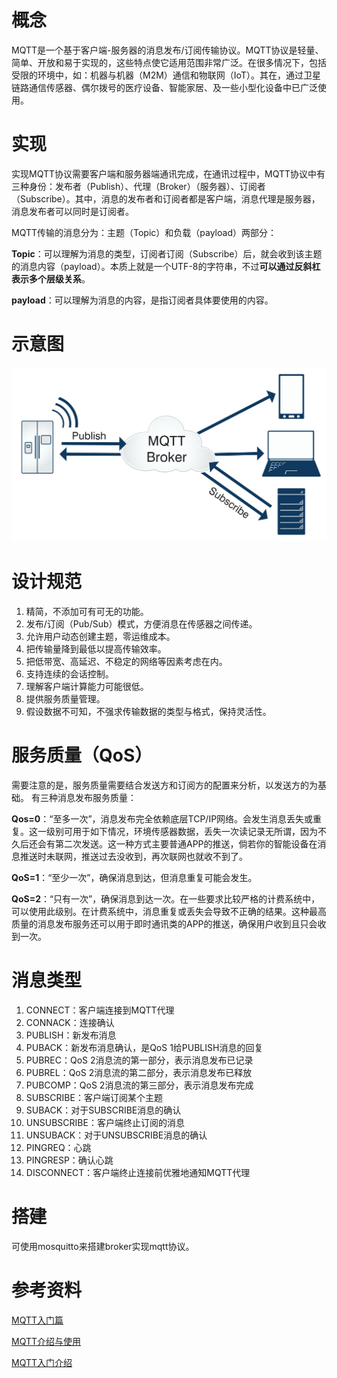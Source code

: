 # 概念
MQTT是一个基于客户端-服务器的消息发布/订阅传输协议。MQTT协议是轻量、简单、开放和易于实现的，这些特点使它适用范围非常广泛。在很多情况下，包括受限的环境中，如：机器与机器（M2M）通信和物联网（IoT）。其在，通过卫星链路通信传感器、偶尔拨号的医疗设备、智能家居、及一些小型化设备中已广泛使用。

# 实现
实现MQTT协议需要客户端和服务器端通讯完成，在通讯过程中，MQTT协议中有三种身份：发布者（Publish）、代理（Broker）（服务器）、订阅者（Subscribe）。其中，消息的发布者和订阅者都是客户端，消息代理是服务器，消息发布者可以同时是订阅者。

MQTT传输的消息分为：主题（Topic）和负载（payload）两部分：

**Topic**：可以理解为消息的类型，订阅者订阅（Subscribe）后，就会收到该主题的消息内容（payload）。本质上就是一个UTF-8的字符串，不过**可以通过反斜杠表示多个层级关系**。

**payload**：可以理解为消息的内容，是指订阅者具体要使用的内容。
# 示意图
<img src="https://raw.githubusercontent.com/dark-tone/notes/main/%E7%BD%91%E7%BB%9C%E7%9B%B8%E5%85%B3/imgs/7.svg">

# 设计规范
1. 精简，不添加可有可无的功能。
2. 发布/订阅（Pub/Sub）模式，方便消息在传感器之间传递。
3. 允许用户动态创建主题，零运维成本。
4. 把传输量降到最低以提高传输效率。
5. 把低带宽、高延迟、不稳定的网络等因素考虑在内。
6. 支持连续的会话控制。
7. 理解客户端计算能力可能很低。
8. 提供服务质量管理。
9. 假设数据不可知，不强求传输数据的类型与格式，保持灵活性。

# 服务质量（QoS）
需要注意的是，服务质量需要结合发送方和订阅方的配置来分析，以发送方的为基础。
有三种消息发布服务质量：

**Qos=0**：“至多一次”，消息发布完全依赖底层TCP/IP网络。会发生消息丢失或重复。这一级别可用于如下情况，环境传感器数据，丢失一次读记录无所谓，因为不久后还会有第二次发送。这一种方式主要普通APP的推送，倘若你的智能设备在消息推送时未联网，推送过去没收到，再次联网也就收不到了。

**QoS=1**：“至少一次”，确保消息到达，但消息重复可能会发生。

**QoS=2**：“只有一次”，确保消息到达一次。在一些要求比较严格的计费系统中，可以使用此级别。在计费系统中，消息重复或丢失会导致不正确的结果。这种最高质量的消息发布服务还可以用于即时通讯类的APP的推送，确保用户收到且只会收到一次。

# 消息类型
1. CONNECT：客户端连接到MQTT代理
2. CONNACK：连接确认
3. PUBLISH：新发布消息
4. PUBACK：新发布消息确认，是QoS 1给PUBLISH消息的回复
5. PUBREC：QoS 2消息流的第一部分，表示消息发布已记录
6. PUBREL：QoS 2消息流的第二部分，表示消息发布已释放
7. PUBCOMP：QoS 2消息流的第三部分，表示消息发布完成
8. SUBSCRIBE：客户端订阅某个主题
9. SUBACK：对于SUBSCRIBE消息的确认
10. UNSUBSCRIBE：客户端终止订阅的消息
11. UNSUBACK：对于UNSUBSCRIBE消息的确认
12. PINGREQ：心跳
13. PINGRESP：确认心跳
14. DISCONNECT：客户端终止连接前优雅地通知MQTT代理

# 搭建
可使用mosquitto来搭建broker实现mqtt协议。

# 参考资料
[MQTT入门篇](https://zhuanlan.zhihu.com/p/20888181)

[MQTT介绍与使用](https://www.cnblogs.com/sxkgeek/p/9140180.html)

[MQTT入门介绍](https://www.runoob.com/w3cnote/mqtt-intro.html)